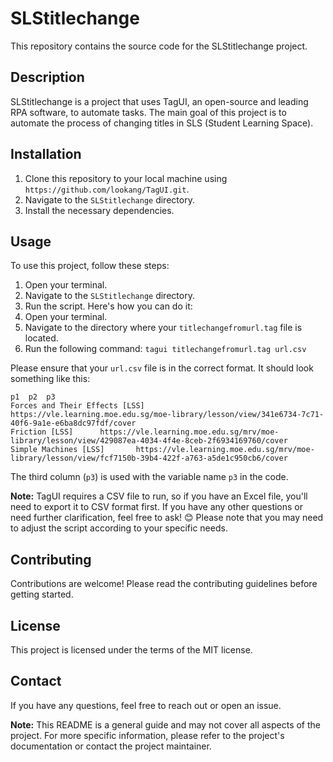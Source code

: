 # SLStitlechange

This repository contains the source code for the SLStitlechange project. 

## Description

SLStitlechange is a project that uses TagUI, an open-source and leading RPA software, to automate tasks. The main goal of this project is to automate the process of changing titles in SLS (Student Learning Space). 

## Installation

1. Clone this repository to your local machine using `https://github.com/lookang/TagUI.git`.
2. Navigate to the `SLStitlechange` directory.
3. Install the necessary dependencies.

## Usage

To use this project, follow these steps:

1. Open your terminal.
2. Navigate to the `SLStitlechange` directory.
3. Run the script.
Here's how you can do it:
1. Open your terminal.
2. Navigate to the directory where your `titlechangefromurl.tag` file is located.
3. Run the following command: `tagui titlechangefromurl.tag url.csv`

Please ensure that your `url.csv` file is in the correct format. It should look something like this:

```
p1	p2	p3
Forces and Their Effects [LSS]		https://vle.learning.moe.edu.sg/moe-library/lesson/view/341e6734-7c71-40f6-9a1e-e6ba8dc97fdf/cover
Friction [LSS]		https://vle.learning.moe.edu.sg/mrv/moe-library/lesson/view/429087ea-4034-4f4e-8ceb-2f6934169760/cover
Simple Machines [LSS]		https://vle.learning.moe.edu.sg/mrv/moe-library/lesson/view/fcf7150b-39b4-422f-a763-a5de1c950cb6/cover
```

The third column (`p3`) is used with the variable name `p3` in the code.

**Note:** TagUI requires a CSV file to run, so if you have an Excel file, you'll need to export it to CSV format first. If you have any other questions or need further clarification, feel free to ask! 😊
Please note that you may need to adjust the script according to your specific needs.

## Contributing

Contributions are welcome! Please read the contributing guidelines before getting started.

## License

This project is licensed under the terms of the MIT license.

## Contact

If you have any questions, feel free to reach out or open an issue.

**Note:** This README is a general guide and may not cover all aspects of the project. For more specific information, please refer to the project's documentation or contact the project maintainer.
